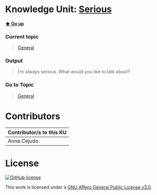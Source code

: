 # Knowledge Unit: [Serious](../../knowledge_units/general/serious.md)

#### [:arrow_up: Go up](../../topics/general.md)
### Current topic
> [General](../../topics/general.md)
### Output
> I’m always serious. What would you like to talk about?
### Go to Topic
> [General](../../topics/general.md)


# Contributors

| Contributor/s to this KU |
| - | 
| Anna Cejudo |

# License
[![GitHub license](https://img.shields.io/github/license/inbrainz/cerebro)](https://github.com/inbrainz/cerebro/blob/master/LICENSE)

This work is licensed under a [GNU Affero General Public License v3.0](https://www.gnu.org/licenses/agpl-3.0.txt).